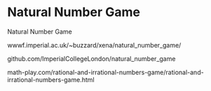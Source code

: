 # Natural Number Game





Natural Number Game

wwwf.imperial.ac.uk/~buzzard/xena/natural_number_game/

github.com/ImperialCollegeLondon/natural_number_game





math-play.com/rational-and-irrational-numbers-game/rational-and-irrational-numbers-game.html









































































































